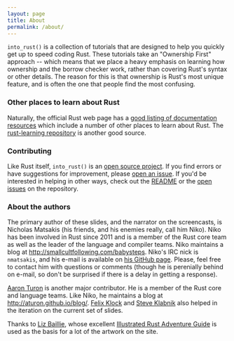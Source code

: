 ```yaml
---
layout: page
title: About
permalink: /about/
---
```


`into_rust()` is a collection of tutorials that are designed to help
you quickly get up to speed coding Rust. These tutorials take an
"Ownership First" approach -- which means that we place a heavy
emphasis on learning how ownership and the borrow checker work, rather
than covering Rust's syntax or other details. The reason for this is
that ownership is Rust's most unique feature, and is often the one
that people find the most confusing.

### Other places to learn about Rust

Naturally, the official Rust web page has a
[good listing of documentation resources](https://www.rust-lang.org/en-US/documentation.html)
which include a number of other places to learn about Rust. The
[rust-learning repository](https://github.com/ctjhoa/rust-learning) is
another good source.

### Contributing

Like Rust itself, `into_rust()` is an [open source project][gh]. If
you find errors or have suggestions for improvement, please
[open an issue][issues]. If you'd be interested in helping in other
ways, check out the [README][gh] or the [open issues][issues] on the
repository.

[gh]: https://github.com/nikomatsakis/intorust
[issues]: https://github.com/nikomatsakis/intorust/issues

### About the authors

The primary author of these slides, and the narrator on the
screencasts, is Nicholas Matsakis (his friends, and his enemies
really, call him Niko). Niko has been involved in Rust since 2011 and
is a member of the Rust core team as well as the leader of the
language and compiler teams. Niko maintains a blog at
<http://smallcultfollowing.com/babysteps>. Niko's IRC nick is
`nmatsakis`, and his e-mail is available on
[his GitHub page](https://github.com/nikomatsakis/). Please, feel free
to contact him with questions or comments (though he is perenially
behind on e-mail, so don't be surprised if there is a delay in getting
a response).

[Aaron Turon](https://github.com/aturon/) is another major
contributor. He is a member of the Rust core and language teams.  Like
Niko, he maintains a blog at
<http://aturon.github.io/blog/>. [Felix Klock](https://github.com/pnkfelix)
and [Steve Klabnik](https://github.com/steveklabnik) also helped in
the iteration on the current set of slides.

Thanks to [Liz Baillie](https://twitter.com/_lizbaillie/), whose
excellent
[Illustrated Rust Adventure Guide](http://www.slideshare.net/LizBaillie/rustconf-2016-illustrated-adventure-guide-65894363)
is used as the basis for a lot of the artwork on the site.
